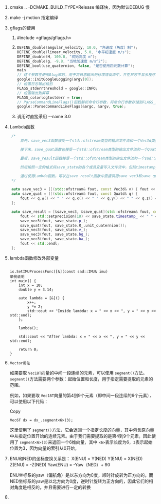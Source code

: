 1. cmake .. -DCMAKE_BUILD_TYPE=Release  编译快，因为默认DEBUG 慢
2. make -j motion 指定编译
3. gflags的使用

   1. #include <gflags/gflags.h>
   2. ```c++
      DEFINE_double(angular_velocity, 10.0, "角速度（角度）制");
      DEFINE_double(linear_velocity, 5.0, "水平初速度 m/s");
      DEFINE_double(H, 100.0, "初始高度 m");
      DEFINE_double(g, -9.8, "当地加速度 m/s^2");
      DEFINE_bool(use_quaternion, false, "是否使用四元数计算");
      main
      // 这个参数在使用Glog库时，用于将日志输出到标准错误流中，并在日志中显示程序名称或路径。
      google::InitGoogleLogging(argv[0]);
      // 设置日志输出级别
      FLAGS_stderrthreshold = google::INFO;
      // 设置输出到屏幕
      FLAGS_colorlogtostderr = true;
      // ParseCommandLineFlags()函数解析命令行参数，将命令行参数存储到FLAGS_变量中
      google::ParseCommandLineFlags(&argc, &argv, true);
      ```
   3. 调用时直接采用 --name 3.0
4. Lambda函数

```c++
    /*
        首先，save_vec3函数接受一个std::ofstream类型的输出文件流和一个Vec3d类型的参数v，将v的三个分量按顺序写入文件流中，中间用空格分隔。

        接下来，save_quat函数也接受一个std::ofstream类型的输出文件流和一个Quatd类型的参数q。它将q的四个分量按顺序写入文件流中，中间用空格分隔。

        最后，save_result函数接受一个std::ofstream类型的输出文件流和一个sad::NavStated类型的参数save_state。它先将输出文件流的精度设置为18位小数，

        然后按照一定的格式将save_state的各个成员变量写入文件流中，包括timestamp_、位置向量p_、旋转矩阵R_转换为单位四元数后的四个分量、速度向量v_、偏置角速度向量bg_和偏置加速度向量ba_。最后，换行符表示该行数据写入完成。

        通过使用Lambda函数，可以在save_result函数中直接调用save_vec3和save_quat，以达到代码复用的目的，并且使代码更加简洁和可读性更强。
    */

    auto save_vec3 = [](std::ofstream& fout, const Vec3d& v) { fout << v[0] << " " << v[1] << " " << v[2] << " "; };
    auto save_quat = [](std::ofstream& fout, const Quatd& q) {
        fout << q.w() << " " << q.x() << " " << q.y() << " " << q.z() << " ";
    };

    auto save_result = [&save_vec3, &save_quat](std::ofstream& fout, const sad::NavStated& save_state) {
        fout << std::setprecision(18) << save_state.timestamp_ << " " << std::setprecision(9);
        save_vec3(fout, save_state.p_);
        save_quat(fout, save_state.R_.unit_quaternion());
        save_vec3(fout, save_state.v_);
        save_vec3(fout, save_state.bg_);
        save_vec3(fout, save_state.ba_);
        fout << std::endl;
    };
```

5. lambda函数修改外部变量

   ```

   io.SetIMUProcessFunc([&](const sad::IMU& imu)
   举例说明
   int main() {
       int x = 10;
       double y = 3.14;

       auto lambda = [&]() {
           x++;
           y *= 2;
           std::cout << "Inside lambda: x = " << x << ", y = " << y << std::endl;
       };

       lambda();

       std::cout << "After lambda: x = " << x << ", y = " << y << std::endl;

       return 0;
   }

   ```
6. `Vector用法`

   如果要取 `Vec18T`向量的中间一段连续的元素，可以使用 `segment()`方法。`segment()`方法需要两个参数：起始位置和长度，用于指定需要提取的元素的范围。

   例如，如果要取 `Vec18T`向量的第4到9个元素（即中间一段连续的6个元素），可以使用以下代码：

   Copy

   ```
   Vec6T dx = dx_.segment<6>(3);
   ```
   这里使用了 `segment()`方法，它会返回一个指定长度的向量，其中包含原向量中从指定位置开始的连续元素。由于我们需要提取的是第4到9个元素，因此使用了 `segment<6>(3)`来返回一个6维向量，其中 `<6>`表示长度为6，`3`表示起始位置为3，因为向量的索引从0开始。
7. ENU和NED的坐标变换关系是：
   X(ENU) = Y(NED)
   Y(ENU) = X(NED)
   Z(ENU) = -Z(NED)
   Yaw(ENU) = -Yaw（NED）+ 90

   ENU坐标系的yaw（偏航角）是以东方向为0度，顺时针旋转为正方向的，而NED坐标系的yaw是以北方向为0度，逆时针旋转为正方向的，因此它们的相对角度是相反的，并且需要进行一定的转换
8.
